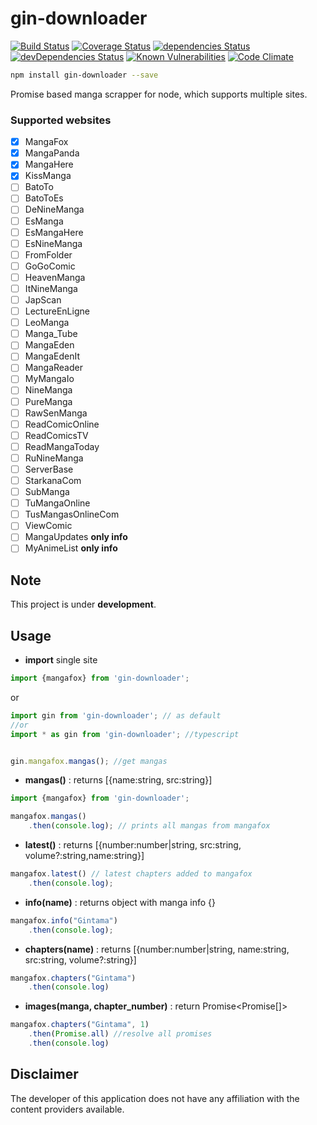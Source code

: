 # gin-downloader

[![Build Status](https://travis-ci.org/pikax/gin-downloader.svg?branch=master)](https://travis-ci.org/pikax/gin-downloader)
[![Coverage Status](https://coveralls.io/repos/github/pikax/gin-downloader/badge.svg?branch=master)](https://coveralls.io/github/pikax/gin-downloader?branch=master)
[![dependencies Status](https://david-dm.org/pikax/gin-downloader/status.svg)](https://david-dm.org/pikax/gin-downloader)
[![devDependencies Status](https://david-dm.org/pikax/gin-downloader/dev-status.svg)](https://david-dm.org/pikax/gin-downloader?type=dev)
[![Known Vulnerabilities](https://snyk.io/test/npm/gin-downloader/badge.svg)](https://snyk.io/test/npm/gin-downloader)
[![Code Climate](https://lima.codeclimate.com/github/pikax/gin-downloader/badges/gpa.svg)](https://lima.codeclimate.com/github/pikax/gin-downloader)

``` bash
npm install gin-downloader --save
```


Promise based manga scrapper for node, which supports multiple sites.   



### Supported websites
- [x] MangaFox
- [x] MangaPanda
- [x] MangaHere
- [x] KissManga
- [ ] BatoTo
- [ ] BatoToEs
- [ ] DeNineManga
- [ ] EsManga
- [ ] EsMangaHere
- [ ] EsNineManga
- [ ] FromFolder
- [ ] GoGoComic
- [ ] HeavenManga
- [ ] ItNineManga
- [ ] JapScan
- [ ] LectureEnLigne
- [ ] LeoManga
- [ ] Manga_Tube
- [ ] MangaEden
- [ ] MangaEdenIt
- [ ] MangaReader
- [ ] MyMangaIo
- [ ] NineManga
- [ ] PureManga
- [ ] RawSenManga
- [ ] ReadComicOnline
- [ ] ReadComicsTV
- [ ] ReadMangaToday
- [ ] RuNineManga
- [ ] ServerBase
- [ ] StarkanaCom
- [ ] SubManga
- [ ] TuMangaOnline
- [ ] TusMangasOnlineCom
- [ ] ViewComic
- [ ] MangaUpdates **only info**
- [ ] MyAnimeList **only info**

## Note
This project is under **development**.

## Usage
- **import**
single site
```javascript
import {mangafox} from 'gin-downloader';
```

or

```javascript
import gin from 'gin-downloader'; // as default
//or
import * as gin from 'gin-downloader'; //typescript


gin.mangafox.mangas(); //get mangas
```



- **mangas()** : returns [{name:string, src:string}]
```javascript
import {mangafox} from 'gin-downloader';

mangafox.mangas()
	.then(console.log); // prints all mangas from mangafox 
```

- **latest()** : returns [{number:number|string, src:string, volume?:string,name:string}]
```javascript
mangafox.latest() // latest chapters added to mangafox
    .then(console.log); 
```

- **info(name)** : returns object with manga info {}
```javascript
mangafox.info("Gintama")
    .then(console.log);
```

- **chapters(name)** : returns [{number:number|string, name:string, src:string, volume?:string}]
```javascript
mangafox.chapters("Gintama")
	.then(console.log)
```

- **images(manga, chapter_number)** : return Promise<Promise<string>[]>
```javascript
mangafox.chapters("Gintama", 1)
    .then(Promise.all) //resolve all promises
	.then(console.log)
```









## Disclaimer

The developer of this application does not have any affiliation with the content providers available.
